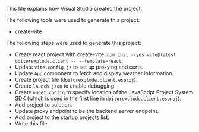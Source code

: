 This file explains how Visual Studio created the project.

The following tools were used to generate this project:
- create-vite

The following steps were used to generate this project:
- Create react project with create-vite: `npm init --yes vite@latest doitorexplode.client -- --template=react`.
- Update `vite.config.js` to set up proxying and certs.
- Update `App` component to fetch and display weather information.
- Create project file (`doitorexplode.client.esproj`).
- Create `launch.json` to enable debugging.
- Create `nuget.config` to specify location of the JavaScript Project System SDK (which is used in the first line in `doitorexplode.client.esproj`).
- Add project to solution.
- Update proxy endpoint to be the backend server endpoint.
- Add project to the startup projects list.
- Write this file.
